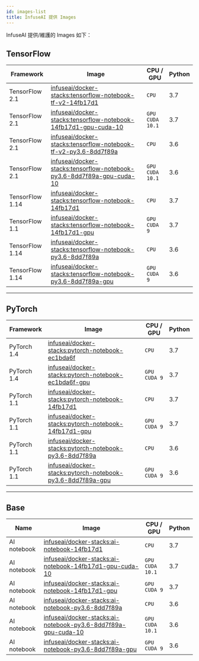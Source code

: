 ```yaml
---
id: images-list
title: InfuseAI 提供 Images
---
```


InfuseAI 提供/維護的 Images 如下：  

## TensorFlow

|Framework|Image|CPU / GPU|Python|
|-        |-     |-     |-    |
|TensorFlow 2.1|[infuseai/docker-stacks:tensorflow-notebook-tf-v2-14fb17d1](https://hub.docker.com/layers/infuseai/docker-stacks/tensorflow-notebook-tf-v2-14fb17d1/images/sha256-d0abf82b4b86fc24dd6692104656973ffba6b6192cb751a133b6a5ec1082e7c3?context=explore)|`CPU`|3.7|
|TensorFlow 2.1|[infuseai/docker-stacks:tensorflow-notebook-14fb17d1-gpu-cuda-10](https://hub.docker.com/layers/infuseai/docker-stacks/tensorflow-notebook-14fb17d1-gpu-cuda-10/images/sha256-eb150f2585db6a7641aaf928365ee3aa5f97427d174e04f23fd699e3a467486d?context=explore)|`GPU`<br>`CUDA 10.1`|3.7|
|TensorFlow 2.1|[infuseai/docker-stacks:tensorflow-notebook-tf-v2-py3.6-8dd7f89a](https://hub.docker.com/layers/infuseai/docker-stacks/tensorflow-notebook-tf-v2-py3.6-8dd7f89a/images/sha256-40ce093fa9581001a97c8b47aece9e50972a28784e882736ee308686c2733f2b?context=explore)|`CPU`|3.6|
|TensorFlow 2.1|[infuseai/docker-stacks:tensorflow-notebook-py3.6-8dd7f89a-gpu-cuda-10](https://hub.docker.com/layers/infuseai/docker-stacks/tensorflow-notebook-py3.6-8dd7f89a-gpu-cuda-10/images/sha256-54d75d4496471b7216b5efea2a19d5728174fd39d4148016c35ce27cfd5674b8?context=explore)|`GPU`<br>`CUDA 10.1`|3.6|
|TensorFlow 1.14|[infuseai/docker-stacks:tensorflow-notebook-14fb17d1](https://hub.docker.com/layers/infuseai/docker-stacks/tensorflow-notebook-14fb17d1/images/sha256-e751fce3a03055f8cdeaf5f327d88c618642fd548b63d421009735386599d71f?context=explore)|`CPU`|3.7|
|TensorFlow 1.1|[infuseai/docker-stacks:tensorflow-notebook-14fb17d1-gpu](https://hub.docker.com/layers/infuseai/docker-stacks/tensorflow-notebook-14fb17d1-gpu/images/sha256-c65d4977602e878c897f3f6e244aba09451f37437ff4ca7df0e7551676bc0ea7?context=explore)|`GPU`<br>`CUDA 9`|3.7|
|TensorFlow 1.14|[infuseai/docker-stacks:tensorflow-notebook-py3.6-8dd7f89a](https://hub.docker.com/layers/infuseai/docker-stacks/tensorflow-notebook-py3.6-8dd7f89a/images/sha256-9bd5dadc12685656b43333779a5c0bd1ecce1f99913a7477a86f04b382c1e56c?context=explore)|`CPU`|3.6|
|TensorFlow 1.14|[infuseai/docker-stacks:tensorflow-notebook-py3.6-8dd7f89a-gpu](https://hub.docker.com/layers/infuseai/docker-stacks/tensorflow-notebook-py3.6-8dd7f89a-gpu/images/sha256-dfd3942fc36bc0948ea3203f349e36343e42e503093eaa5fdcfc20c5efb3f191?context=explore)|`GPU`<br>`CUDA 9`|3.6|

---

## PyTorch

|Framework|Image|CPU / GPU|Python|
|-        |-     |-      |-    |
|PyTorch 1.4|[infuseai/docker-stacks:pytorch-notebook-ec1bda6f](https://hub.docker.com/layers/infuseai/docker-stacks/pytorch-notebook-ec1bda6f/images/sha256-167d8c405cc899d73f6c1b8dbb0dbd035f19cae88a158dc70a6d2619ef7458ab?context=repo)|`CPU`|3.7|
|PyTorch 1.4|[infuseai/docker-stacks:pytorch-notebook-ec1bda6f-gpu](https://hub.docker.com/layers/infuseai/docker-stacks/pytorch-notebook-ec1bda6f-gpu/images/sha256-78622236dbf058047609599accef51fdb6b7bd4e8e0c119e65f4630818f7250c?context=explore)|`GPU`<br>`CUDA 9`|3.7|
|PyTorch 1.1|[infuseai/docker-stacks:pytorch-notebook-14fb17d1](https://hub.docker.com/layers/infuseai/docker-stacks/pytorch-notebook-14fb17d1/images/sha256-6b8127b7a9692faea7bbd85964c37752236748625d59e387d5ffd3d7b0e08970?context=explore)|`CPU`|3.7|
|PyTorch 1.1|[infuseai/docker-stacks:pytorch-notebook-14fb17d1-gpu](https://hub.docker.com/layers/infuseai/docker-stacks/pytorch-notebook-14fb17d1-gpu/images/sha256-f61cf5ca8d0d5b8bb19a330ad2c6196d31fe0ecfb41b39a8b88259b6712e18d6?context=explore)|`GPU`<br>`CUDA 9`|3.7|
|PyTorch 1.1|[infuseai/docker-stacks:pytorch-notebook-py3.6-8dd7f89a](https://hub.docker.com/layers/infuseai/docker-stacks/pytorch-notebook-py3.6-8dd7f89a/images/sha256-83668e13fd408eef969907a2d4b81cef9055450efb9f4621af0a53340371ef37?context=explore)|`CPU`|3.6|
|PyTorch 1.1|[infuseai/docker-stacks:pytorch-notebook-py3.6-8dd7f89a-gpu](https://hub.docker.com/layers/infuseai/docker-stacks/pytorch-notebook-py3.6-8dd7f89a-gpu/images/sha256-961cf0a060b32d3cb93a2c02395b2455e630f90318a8f7222887ef9775d1360d?context=explore)|`GPU`<br>`CUDA 9`|3.6|

---

## Base

|Name|Image|CPU / GPU|Python|
|-   |-     |-      |-    |
|AI notebook|[infuseai/docker-stacks:ai-notebook-14fb17d1](https://hub.docker.com/layers/infuseai/docker-stacks/ai-notebook-14fb17d1/images/sha256-b9983b544f9a611245fb764b2c1770e043a1b80941ace2430cc7fae9759db48d?context=explore)|`CPU`|3.7|
|AI notebook|[infuseai/docker-stacks:ai-notebook-14fb17d1-gpu-cuda-10](https://hub.docker.com/layers/infuseai/docker-stacks/ai-notebook-14fb17d1-gpu-cuda-10/images/sha256-dda7d8e123866d9b61c321f223f8b99d8600cb7d56861c18b2d3a1fb77834c91?context=explore)|`GPU`<br>`CUDA 10.1`|3.7|
|AI notebook|[infuseai/docker-stacks:ai-notebook-14fb17d1-gpu](https://hub.docker.com/layers/infuseai/docker-stacks/ai-notebook-14fb17d1-gpu/images/sha256-0ed660ed5c75444b3da36aef9b72f1a778ad6ed5ee53d133ec58673e09b49975?context=explore)|`GPU`<br>`CUDA 9`|3.7|
|AI notebook|[infuseai/docker-stacks:ai-notebook-py3.6-8dd7f89a](https://hub.docker.com/layers/infuseai/docker-stacks/ai-notebook-py3.6-8dd7f89a/images/sha256-275b635a4841a38d6fc62e4810b1c917374c37cdf2410f59ed16f5d844b2cd1b?context=explore)|`CPU`|3.6|
|AI notebook|[infuseai/docker-stacks:ai-notebook-py3.6-8dd7f89a-gpu-cuda-10](https://hub.docker.com/layers/infuseai/docker-stacks/ai-notebook-py3.6-8dd7f89a-gpu-cuda-10/images/sha256-2cf372f3f19e52bef73e88e3f6724a5106e98434ccf1a9ee725a9b4ecf526603?context=explore)|`GPU`<br>`CUDA 10.1`|3.6|
|AI notebook|[infuseai/docker-stacks:ai-notebook-py3.6-8dd7f89a-gpu](https://hub.docker.com/layers/infuseai/docker-stacks/ai-notebook-py3.6-8dd7f89a-gpu/images/sha256-7d57e6b5d0627aceedc8771b7d3cb74f125dffd180bc169b2ce27b1f024c38bb?context=explore)|`GPU`<br>`CUDA 9`|3.6|